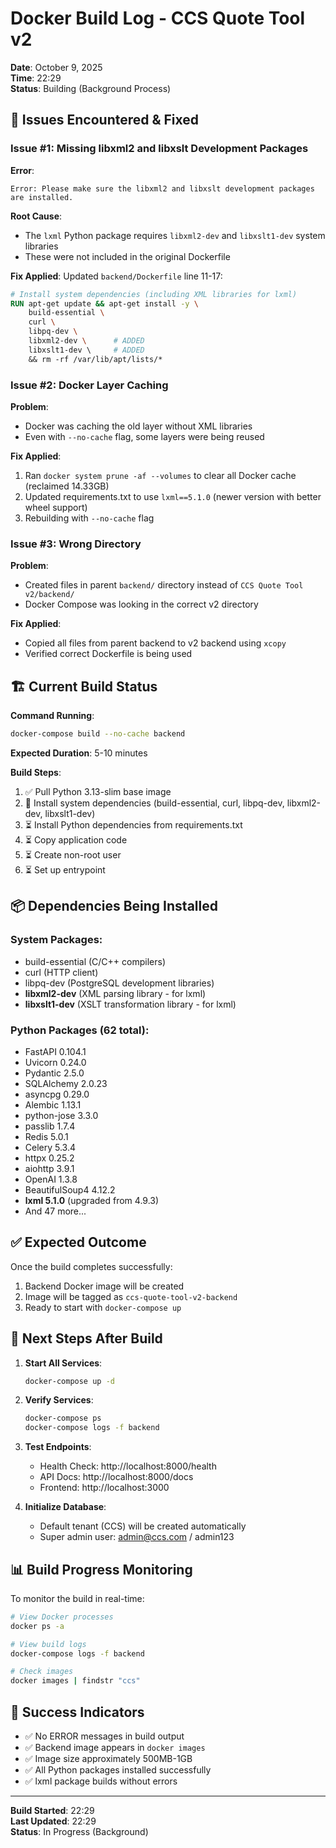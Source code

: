 # Docker Build Log - CCS Quote Tool v2

**Date**: October 9, 2025  
**Time**: 22:29  
**Status**: Building (Background Process)

## 🔧 Issues Encountered & Fixed

### Issue #1: Missing libxml2 and libxslt Development Packages
**Error**:
```
Error: Please make sure the libxml2 and libxslt development packages are installed.
```

**Root Cause**:
- The `lxml` Python package requires `libxml2-dev` and `libxslt1-dev` system libraries
- These were not included in the original Dockerfile

**Fix Applied**:
Updated `backend/Dockerfile` line 11-17:
```dockerfile
# Install system dependencies (including XML libraries for lxml)
RUN apt-get update && apt-get install -y \
    build-essential \
    curl \
    libpq-dev \
    libxml2-dev \      # ADDED
    libxslt1-dev \     # ADDED
    && rm -rf /var/lib/apt/lists/*
```

### Issue #2: Docker Layer Caching
**Problem**:
- Docker was caching the old layer without XML libraries
- Even with `--no-cache` flag, some layers were being reused

**Fix Applied**:
1. Ran `docker system prune -af --volumes` to clear all Docker cache (reclaimed 14.33GB)
2. Updated requirements.txt to use `lxml==5.1.0` (newer version with better wheel support)
3. Rebuilding with `--no-cache` flag

### Issue #3: Wrong Directory
**Problem**:
- Created files in parent `backend/` directory instead of `CCS Quote Tool v2/backend/`
- Docker Compose was looking in the correct v2 directory

**Fix Applied**:
- Copied all files from parent backend to v2 backend using `xcopy`
- Verified correct Dockerfile is being used

## 🏗️ Current Build Status

**Command Running**:
```bash
docker-compose build --no-cache backend
```

**Expected Duration**: 5-10 minutes

**Build Steps**:
1. ✅ Pull Python 3.13-slim base image
2. 🔄 Install system dependencies (build-essential, curl, libpq-dev, libxml2-dev, libxslt1-dev)
3. ⏳ Install Python dependencies from requirements.txt
4. ⏳ Copy application code
5. ⏳ Create non-root user
6. ⏳ Set up entrypoint

## 📦 Dependencies Being Installed

### System Packages:
- build-essential (C/C++ compilers)
- curl (HTTP client)
- libpq-dev (PostgreSQL development libraries)
- **libxml2-dev** (XML parsing library - for lxml)
- **libxslt1-dev** (XSLT transformation library - for lxml)

### Python Packages (62 total):
- FastAPI 0.104.1
- Uvicorn 0.24.0
- Pydantic 2.5.0
- SQLAlchemy 2.0.23
- asyncpg 0.29.0
- Alembic 1.13.1
- python-jose 3.3.0
- passlib 1.7.4
- Redis 5.0.1
- Celery 5.3.4
- httpx 0.25.2
- aiohttp 3.9.1
- OpenAI 1.3.8
- BeautifulSoup4 4.12.2
- **lxml 5.1.0** (upgraded from 4.9.3)
- And 47 more...

## ✅ Expected Outcome

Once the build completes successfully:
1. Backend Docker image will be created
2. Image will be tagged as `ccs-quote-tool-v2-backend`
3. Ready to start with `docker-compose up`

## 🚀 Next Steps After Build

1. **Start All Services**:
   ```bash
   docker-compose up -d
   ```

2. **Verify Services**:
   ```bash
   docker-compose ps
   docker-compose logs -f backend
   ```

3. **Test Endpoints**:
   - Health Check: http://localhost:8000/health
   - API Docs: http://localhost:8000/docs
   - Frontend: http://localhost:3000

4. **Initialize Database**:
   - Default tenant (CCS) will be created automatically
   - Super admin user: admin@ccs.com / admin123

## 📊 Build Progress Monitoring

To monitor the build in real-time:
```bash
# View Docker processes
docker ps -a

# View build logs
docker-compose logs -f backend

# Check images
docker images | findstr "ccs"
```

## 🎯 Success Indicators

- ✅ No ERROR messages in build output
- ✅ Backend image appears in `docker images`
- ✅ Image size approximately 500MB-1GB
- ✅ All Python packages installed successfully
- ✅ lxml package builds without errors

---

**Build Started**: 22:29  
**Last Updated**: 22:29  
**Status**: In Progress (Background)






